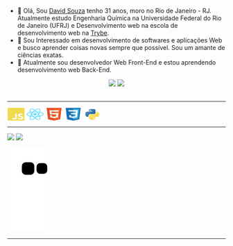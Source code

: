 - 👋 Olá, Sou [David Souza](https://www.linkedin.com/in/david-abc-souza/) tenho 31 anos, moro no Rio de Janeiro - RJ. Atualmente estudo Engenharia Química na Universidade Federal do Rio de Janeiro (UFRJ) e Desenvolvimento web na escola de desenvolvimento web na  [Trybe](https://www.betrybe.com/).
- 👀 Sou Interessado em desenvolvimento de softwares e aplicações Web e busco aprender coisas novas sempre que possível. Sou um amante de ciências exatas.
- 🌱 Atualmente sou desenvolvedor Web Front-End e estou aprendendo desenvolvimento web Back-End.


<div align="center">
  <a href="https://github.com/dabcsouza"> </a>
  <img height="180em" src="https://github-readme-stats.vercel.app/api?username=dabcsouza&show_icons=true&theme=dracula&include_all_commits=true&count_private=true"/>
  <img height="180em" src="https://github-readme-stats.vercel.app/api/top-langs/?username=dabcsouza&layout=compact&langs_count=7&theme=dracula"/>
</div>
<div><br><hr />
  <img align="center" alt="David-Js" height="30" width="40" src="https://raw.githubusercontent.com/devicons/devicon/master/icons/javascript/javascript-plain.svg">
  <img align="center" alt="David-React" height="30" width="40" src="https://raw.githubusercontent.com/devicons/devicon/master/icons/react/react-original.svg">
  <img align="center" alt="David-HTML" height="30" width="40" src="https://raw.githubusercontent.com/devicons/devicon/master/icons/html5/html5-original.svg">
  <img align="center" alt="David-CSS" height="30" width="40" src="https://raw.githubusercontent.com/devicons/devicon/master/icons/css3/css3-original.svg">
  <img align="center" alt="David-Python" height="30" width="40" src="https://raw.githubusercontent.com/devicons/devicon/master/icons/python/python-original.svg">
<br />
<hr />
<div> 
  <a href = "mailto:dabcs01@gmail.com"><img src="https://img.shields.io/badge/-Gmail-%23333?style=for-the-badge&logo=gmail&logoColor=white" target="_blank"></a>
  <a href="https://www.linkedin.com/in/david-abc-souza" target="_blank"><img src="https://img.shields.io/badge/-LinkedIn-%230077B5?style=for-the-badge&logo=linkedin&logoColor=white" target="_blank"></a> 
 
  ![Snake animation](https://github.com/dabcsouza/dabcsouza/blob/output/github-contribution-grid-snake.svg)
 
</div>
<hr />
<br />

